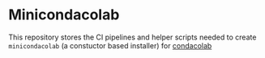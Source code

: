 # Minicondacolab

This repository stores the CI pipelines and helper scripts needed to create `minicondacolab` (a constuctor based installer) for [condacolab](https://github.com/conda-incubator/condacolab)

